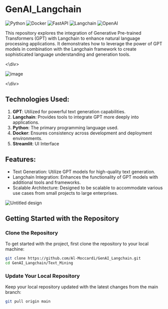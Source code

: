 # GenAI_Langchain

![Python](https://img.shields.io/badge/Python-3776AB?style=flat-square&logo=python&logoColor=white)
![Docker](https://img.shields.io/badge/Docker-2496ED?style=flat-square&logo=docker&logoColor=white)
![FastAPI](https://img.shields.io/badge/FastAPI-009688?style=flat-square&logo=fastapi&logoColor=white)
![Langchain](https://img.shields.io/badge/Langchain-35495E?style=flat-square&logo=langchain&logoColor=white)
![OpenAI](https://img.shields.io/badge/OpenAI-412991?style=flat-square&logo=openai&logoColor=white)


This repository explores the integration of Generative Pre-trained Transformers (GPT) with Langchain to enhance natural language processing applications. It demonstrates how to leverage the power of GPT models in combination with the Langchain framework to create sophisticated language understanding and generation tools.

<\div>

![image](https://github.com/Al-Moccardi/GenAI_Langchain/assets/150179413/1152744e-47c6-491d-ad01-b96f0d01db66)

<\div>


## Technologies Used:

1. **GPT**: Utilized for powerful text generation capabilities.
2. **Langchain**: Provides tools to integrate GPT more deeply into applications.
3. **Python**: The primary programming language used.
4. **Docker**: Ensures consistency across development and deployment environments.
5. **Streamlit**: UI Interface 


## Features:

- Text Generation: Utilize GPT models for high-quality text generation.
- Langchain Integration: Enhances the functionality of GPT models with additional tools and frameworks.
- Scalable Architecture: Designed to be scalable to accommodate various use cases from small projects to large enterprises.
  
![Untitled design](https://github.com/Al-Moccardi/GenAI_Langchain/assets/150179413/ff36c7bf-535a-4f32-a66f-fe0013e6c766)


## Getting Started with the Repository

### Clone the Repository

To get started with the project, first clone the repository to your local machine:

```bash
git clone https://github.com/Al-Moccardi/GenAI_Langchain.git
cd GenAI_Langchain/Text_Mining
```

### Update Your Local Repository
Keep your local repository updated with the latest changes from the main branch:

```bash
git pull origin main
```

